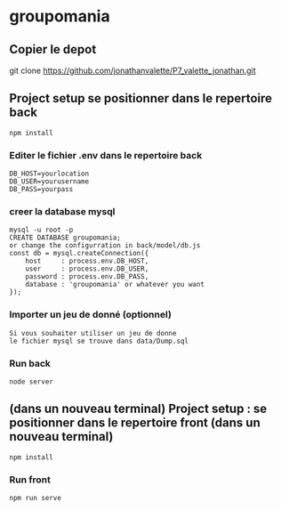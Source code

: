 # groupomania

## Copier le depot
git clone https://github.com/jonathanvalette/P7_valette_jonathan.git  


## Project setup se positionner dans le repertoire back 
```
npm install
```

### Editer le fichier .env dans le repertoire back
```
DB_HOST=yourlocation
DB_USER=yourusername
DB_PASS=yourpass
```

### creer la database mysql
```
mysql -u root -p
CREATE DATABASE groupomania; 
or change the configurration in back/model/db.js
const db = mysql.createConnection({
    host     : process.env.DB_HOST,
    user     : process.env.DB_USER,
    password : process.env.DB_PASS,
    database : 'groupomania' or whatever you want
});

```
### Importer un jeu de donné (optionnel)
```
Si vous souhaiter utiliser un jeu de donne 
le fichier mysql se trouve dans data/Dump.sql
```

### Run back
```
node server
```

## (dans un nouveau terminal) Project setup : se positionner dans le repertoire front (dans un nouveau terminal)
```
npm install
```

### Run front
```
npm run serve
```

